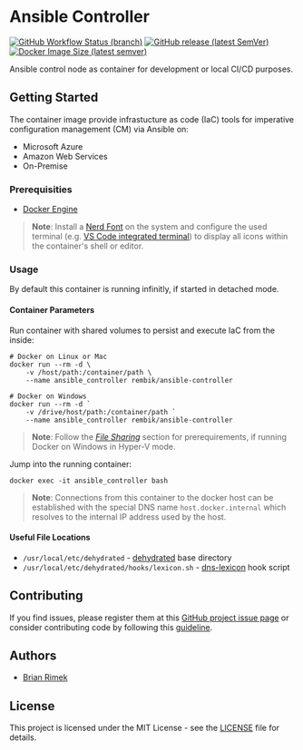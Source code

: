 # Ansible Controller

[![GitHub Workflow Status (branch)](https://img.shields.io/github/workflow/status/rembik/docker-ansible-controller/docker-ci/master?logo=github&label=build)](https://github.com/rembik/docker-ansible-controller/actions)
[![GitHub release (latest SemVer)](https://img.shields.io/github/v/release/rembik/docker-ansible-controller?sort=semver&logo=github)](https://github.com/rembik/docker-ansible-controller/releases)
[![Docker Image Size (latest semver)](https://img.shields.io/docker/image-size/rembik/ansible-controller?label=image&logo=docker&logoColor=FFF&sort=semver)](https://hub.docker.com/r/rembik/ansible-controller)

Ansible control node as container for development or local CI/CD purposes.

## Getting Started

 The container image provide infrastucture as code (IaC) tools for imperative configuration management (CM) via Ansible on:

* Microsoft Azure
* Amazon Web Services
* On-Premise

### Prerequisities

* [Docker Engine](https://docs.docker.com/get-docker/)

> **Note**: Install a [Nerd Font](https://www.nerdfonts.com/font-downloads) on the system and configure the used terminal (e.g. [VS Code integrated terminal](https://code.visualstudio.com/docs/editor/integrated-terminal#_terminal-display-settings)) to display all icons within the container's shell or editor.

### Usage

By default this container is running infinitly, if started in detached mode.

#### Container Parameters

Run container with shared volumes to persist and execute IaC from the inside:

```shell
# Docker on Linux or Mac
docker run --rm -d \
    -v /host/path:/container/path \
    --name ansible_controller rembik/ansible-controller

# Docker on Windows
docker run --rm -d `
    -v /drive/host/path:/container/path `
    --name ansible_controller rembik/ansible-controller
```

> **Note**: Follow the *[File Sharing](https://docs.docker.com/docker-for-windows/#resources)* section for prerequirements, if running Docker on Windows in Hyper-V mode.

Jump into the running container:

```shell
docker exec -it ansible_controller bash
```

> **Note**: Connections from this container to the docker host can be established with the special DNS name `host.docker.internal` which resolves to the internal IP address used by the host.

#### Useful File Locations

* `/usr/local/etc/dehydrated` - [dehydrated](https://github.com/dehydrated-io/dehydrated) base directory
* `/usr/local/etc/dehydrated/hooks/lexicon.sh` - [dns-lexicon](https://github.com/AnalogJ/lexicon) hook script

## Contributing

If you find issues, please register them at this [GitHub project issue page](https://github.com/rembik/docker-ansible-controller/issues/new/choose) or consider contributing code by following this [guideline](http://github.com/rembik/docker-ansible-controller/tree/master/.github/CONTRIBUTING.md).

## Authors

* [Brian Rimek](https://github.com/rembik)

## License

This project is licensed under the MIT License - see the [LICENSE](http://github.com/rembik/docker-ansible-controller/tree/master/LICENSE) file for details.
